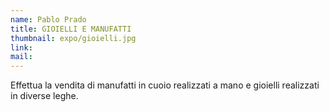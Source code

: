 ```yaml
---
name: Pablo Prado
title: GIOIELLI E MANUFATTI
thumbnail: expo/gioielli.jpg
link:
mail:
---
```


Effettua la vendita di manufatti in cuoio realizzati a mano e gioielli realizzati in diverse leghe.

